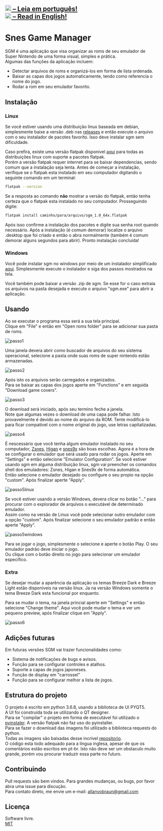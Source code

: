 <img height="20px"  src="https://i.imgur.com/1ubgfmC.png"><a href="README-pt-br.md"> – Leia em português!</a><br/>
<img height="20px"  src="https://i.imgur.com/UrpOBOr.png"><a href="README.md"> – Read in English!</a>
------------------------------------------------------------
# Snes Game Manager

SGM é uma aplicação que visa organizar as roms de seu emulador de Super Nintendo de uma forma visual, simples e prática.  
Algumas das funções da aplicação incluem:
* Detectar arquivos de roms e organizá-los em forma de lista ordenada.
* Baixar as capas dos jogos automaticamente, tendo como referencia o nome do jogo.
* Rodar a rom em seu emulador favorito.

## Instalação

### Linux

Se você estiver usando uma distribuição linux baseada em debian, simplesmente baixe a versão .deb nas [releases](https://github.com/allanvobraun/SnesGameManager/releases/download/1.0/sgm_1.0_all.deb) e então execute o arquivo com o seu instalador de pacotes favorito. Isso deve instalar sgm sem dificuldade.

Caso prefira, existe uma versão flatpak disponivel [aqui](https://github.com/allanvobraun/SnesGameManager/releases/download/1.0/sgm_1.0_64x.flatpak) para todas as distribuições linux com suporte a pacotes flatpak.  
Porém a versão flatpak requer internet para se baixar dependencias, sendo comum que a instalação seja lenta.
Antes de começar a instalação, verifique se o flatpak esta instalado em seu computador digitando o seguinte comando em um terminal:

```bash
flatpak --version
```
Se a resposta ao comando **não** mostrar a versão do flatpak, então tenha certeza que o flatpak esta instalado no seu computador.
Prosseguindo digite:

```bash
flatpak install caminho/para/arquivo/sgm_1.0_64x.flatpak
```

Após isso confirme a instalação dos pacotes e digite sua senha root quando necessário.
Após a instalação (é comum demorar) localize o arquivo .desktop que foi criado e então o abra normalmente (também é comum demorar alguns segundos para abrir).
Pronto instalação concluida!

### Windows

Você pode instalar sgm no windows por meio de um instalador simplificado [aqui](https://github.com/allanvobraun/SnesGameManager/releases/download/1.0/sgm_windows_1.0.exe).
Simplesmente execute o instalador e siga dos passos mostrados na tela.


Você também pode baixar a versão .zip de sgm.
Se esse for o caso extraia os arquivos na pasta desejada e execute o arquivo "sgm.exe" para abrir a aplicação.

## Usando
Ao se executar o programa essa será a sua tela principal.  
Clique em "File" e então em "Open roms folder" para se adicionar sua pasta de roms.  

![passo1](https://i.imgur.com/yCnvfU9.png)
  

Uma janela devera abrir como buscador de arquivos do seu sistema operacional, selecione a pasta onde suas roms de super nintendo estão armazenadas.

![passo2](https://i.imgur.com/xTnTeZJ.png)
  

Após isto os arquivos serão carregados e organizados.  
Para se baixar as capas dos jogos aperte em "Functions" e em seguida "Download game covers".  

![passo3](https://i.imgur.com/0lpWDuA.png)
  
O download será iniciado, após seu termino feche a janela.  
Note que algumas vezes o download de uma capa pode falhar. 
Isto provavelmente é devido ao nome do arquivo da ROM. 
Tente modificá-lo para ficar compatível com o nome original do jogo, use letras capitalizadas.  

![passo4](https://i.imgur.com/JTslF16.png)

É nescessário que você tenha algum emulador instalado no seu computador, [Zsnes](https://www.zsnes.com/), [Higan](https://higan.byuu.org/) e [snes9x](http://www.snes9x.com/) são boas escolhas.
Agora é a hora de se configurar o emulador que será usado para rodar os jogos.
Aperte em "Settings" e então selecione "Emulator Configuration". 
Se você estiver usando sgm em alguma distribuição linux, sgm vai preencher os comandos shell dos emuladores: Zsnes, Higan e Snes9x de forma automática.  
Então selecione o emulador desejado ou configure o seu propio na opção "custom". Após finalizar aperte "Apply".

![passo5linux](https://i.imgur.com/BfpDXe7.png)

Se você estiver usando a versão Windows, devera clicar no botão "..." para procurar com o explorador de arquivos o executável de determinado emulador.  
Assim como na versão de Linux você pode selecionar outro emulador com a opção "custom".
Após finalizar selecione o seu emulador padrão e então aperte "Apply".  

![passo5windows](https://i.imgur.com/HcljO94.png)

Para se jogar o jogo, simplesmente o selecione e aperte o botão Play. O seu emulador padrão deve iniciar o jogo.  
Ou clique com o botão direito no jogo para selecionar um emulador especifico.

### Extra

Se desejar mudar a aparência da aplicação os temas Breeze Dark e Breeze Light estão disponiveis na versão linux.
Ja na versão Windows somente o tema Breeze Dark esta funcional por enquanto.

Para se mudar o tema, na janela princial aperte em "Settings" e então selecione "Change theme".
Aqui você pode mudar o tema e ver um pequeno preview, após finalizar clique em "Apply".

![passo6](https://i.imgur.com/vW6LTKr.png)

## Adições futuras
Em futuras versões SGM vai trazer funcionalidades como:

* Sistema de notificações de bugs e avisos.
* Função para se configurar controles e atalhos.
* Suporte a capas de jogos japoneses.
* Função de display em "carrossel"
* Função para se configurar melhor a lista de jogos.

## Estrutura do projeto
O projeto é escrito em python 3.6.8, usando a biblioteca de UI PYQT5.  
A UI foi construída toda se utilizando o QT designer.  
Para se "compilar" o projeto em forma de executável foi utilizado o [pyinstaler](https://www.pyinstaller.org/).
A versão flatpak não faz uso do pyinstaller.  
Para se fazer o download das imagens foi utilizado a biblioteca requests do python.  
Todas as imagens são baixadas desse incrível [repositorio](https://github.com/ZeroSuf3r/nintendo-games-icons).  
O código esta todo adequado para a língua inglesa, apesar de que os comentários estão escritos em pt-br.
 Isto não deve ser um obstaculo muito grande, porém vou procurar traduzir essa parte no futuro.
 

## Contribuindo
Pull requests são bem vindos. Para grandes mudanças, ou bugs, por favor abra uma issue para discução.  
Para contato direto, me envie um e-mail: allanvobraun@gmail.com

## Licença
Software livre.  
[MIT](https://choosealicense.com/licenses/mit/)
